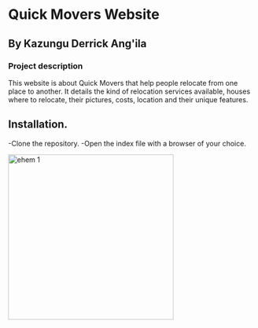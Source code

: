 # Quick Movers Website
## By Kazungu Derrick Ang'ila
### Project description
This website is about Quick Movers that help people relocate from one place to another. It details the kind of relocation services available, houses where to relocate, their pictures, costs, location and their unique features.
 ## Installation.
 -Clone the repository.
 -Open the index file with a browser of your choice.
 


<img width="336" alt="ehem 1" src="https://user-images.githubusercontent.com/51753883/167285273-035566a7-a8fd-4df6-91bc-df551120f3da.png">
